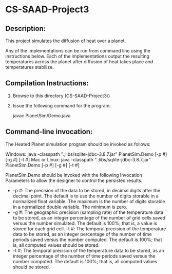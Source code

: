 CS-SAAD-Project3
================

Description: 
------------
This project simulates the diffusion of heat over a planet.

Any of the implementations can be run from command line using the instructions below.
Each of the implementations output the resulting temperatures across the planet after diffusion of heat takes place and temperatures stabilize.


Compilation Instructions:
-------------------------
1. Browse to this directory (CS-SAAD-Project3/)
2. Issue the following command for the program:

	javac PlanetSim/Demo.java

Command-line invocation:
---------------------
The Heated Planet simulation program should be invoked as follows:

Windows: java -classpath ".;libs/sqlite-jdbc-3.8.7.jar" PlanetSim.Demo [-p #] [-g #] [-t #]
Mac or Linux: java -classpath ".:libs/sqlite-jdbc-3.8.7.jar" PlanetSim.Demo [-p #] [-g #] [-t #]

PlanetSim.Demo should be invoked with the following Invocation Parameters to allow the designer to control the persisted results.

* -p #: The precision of the data to be stored, in decimal digits after the decimal point. The default is to use the number of digits storable in a normalized float variable. The maximum is the number of digits storable in a normalized double variable. The minimum is zero.
* -g #: The geographic precision (sampling rate) of the temperature data to be stored, as an integer percentage of the number of grid cells saved versus the number simulated. The default is 100%; that is, a value is stored for each grid cell.        -t #: The temporal precision of the temperature data to be stored, as an integer percentage of the number of time periods saved versus the number computed. The default is 100%; that is, all computed values should be stored.
* -t #: The temporal precision of the temperature data to be stored, as an integer percentage of the number of time periods saved versus the number computed. The default is 100%; that is, all computed values should be stored.
